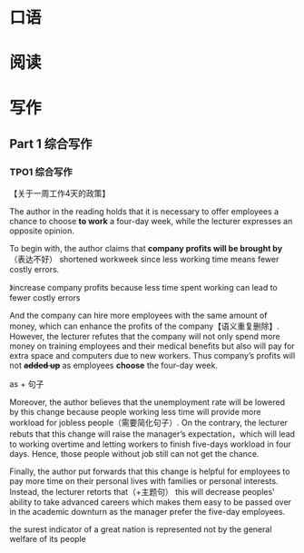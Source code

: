 








# 口语





# 阅读







# 写作

## Part 1 综合写作

### TPO1 综合写作

【关于一周工作4天的政策】

The author in the reading holds that it is necessary to offer employees a chance to choose **to work** a four-day week, while the lecturer expresses an opposite opinion. 

To begin with, the author claims that **company profits will be brought by** （表达不好） shortened workweek since less working time means fewer costly errors. 

》increase company profits because less time spent working can lead to fewer costly errors

And the company can hire more employees with the same amount of money, which can enhance the profits of the company【语义重复删除】. However, the lecturer refutes that the company will not only spend more money on training employees and their medical benefits but also will pay for extra space and computers due to new workers. Thus company’s profits will not **~~added up~~** as employees **choose** the four-day week.

as + 句子

Moreover, the author believes that the unemployment rate will be lowered by this change because people working less time will provide more workload for jobless people（需要简化句子）. On the contrary, the lecturer rebuts that this change will raise the manager’s expectation，which will lead to working overtime and letting workers to finish five-days workload in four days. Hence, those people without job still can not get the chance.

Finally, the author put forwards that this change is helpful for employees to pay more time on their personal lives with families or personal interests. Instead, the lecturer retorts that（+主题句） this will decrease peoples' ability to take advanced careers which makes them easy to be passed over in the academic downturn as the manager prefer the five-day employees.


the surest indicator of a great nation is represented not by the general welfare of its people